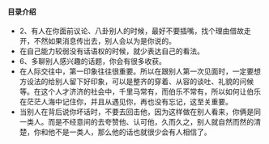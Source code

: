 #### 目录介绍





- 2、有人在你面前议论、八卦别人的时候，最好不要插嘴，找个理由借故走开，不然如果消息传出去，别人会以为是你说的。
- 在自己能力较弱没有话语权的时候，就少表达自己的看法。
- 6、多聊别人感兴趣的话题，你会有很多收获。
- 在人际交往中，第一印象往往很重要。所以在跟别人第一次见面时，一定要想方设法的给别人留下好印象，可以是整齐的穿着、从容的谈吐、礼貌的问候等。在这个人才济济的社会中，千里马常有，而伯乐不常有，所以如何让伯乐在茫茫人海中记住你，并且从遇见你，再也没有忘记，这至关重要。
- 当别人在背后说你坏话时，不要去回击他，因为这样做在别人看来，你俩是同一类人。而是不经意间的去夸赞他、认可他，久而久之，别人就自然而然的清楚，你和他不是一类人，那么他的话也就很少会有人相信了。
  
